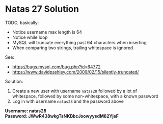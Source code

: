 # Natas 27 Solution

TODO, basically:

- Notice username max length is 64
- Notice while loop
- MySQL will truncate everything past 64 characters when inserting
- When comparing two strings, trailing whitespace is ignored

See:
- https://bugs.mysql.com/bug.php?id=64772
- https://www.davidpashley.com/2009/02/15/silently-truncated/

Solution:
1. Create a new user with username `natas28` followed by a lot of whitespace, followed by some non-whitespace, with a known password
2. Log in with username `natas28` and the password above

**Username: natas28**  
**Password: JWwR438wkgTsNKBbcJoowyysdM82YjeF**
